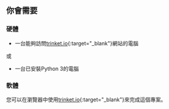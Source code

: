 ## 你會需要

### 硬體

+ 一台能夠訪問[trinket.io](https://trinket.io){:target="_blank"}網站的電腦 

或

+ 一台已安裝Python 3的電腦

### 軟體

您可以在瀏覽器中使用[trinket.io](https://trinket.io){:target="_blank"}來完成這個專案。